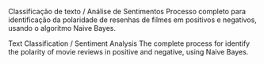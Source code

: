 Classificação de texto / Análise de Sentimentos 
Processo completo para identificação da polaridade de resenhas de filmes em positivos e negativos, usando o algoritmo Naive Bayes.

Text Classification / Sentiment Analysis 
The complete process for identify the polarity of  movie reviews in positive and negative, using Naive Bayes.

